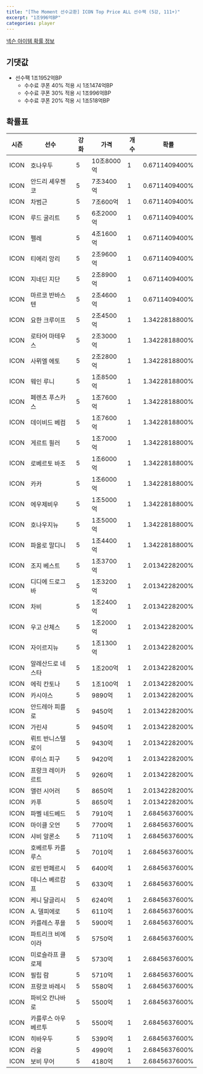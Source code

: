 ```yaml
---
title: "[The Moment 선수교환] ICON Top Price ALL 선수팩 (5강, 111+)"
excerpt: "1조996억BP"
categories: player
---
```

[넥슨 아이템 확률 정보](http://iteminfo.nexon.com/probability/fco?sn=6722)

## 기댓값
- 선수팩 1조1952억BP
  - 수수료 쿠폰 40% 적용 시 1조1474억BP
  - 수수료 쿠폰 30% 적용 시 1조996억BP
  - 수수료 쿠폰 20% 적용 시 1조518억BP


## 확률표

|시즌|선수|강화|가격|개수|확률|
|---|---|---|---|---|---|
|ICON|호나우두|5|10조8000억|1|0.6711409400%|
|ICON|안드리 셰우첸코|5|7조3400억|1|0.6711409400%|
|ICON|차범근|5|7조600억|1|0.6711409400%|
|ICON|루드 굴리트|5|6조2000억|1|0.6711409400%|
|ICON|펠레|5|4조1600억|1|0.6711409400%|
|ICON|티에리 앙리|5|2조9600억|1|0.6711409400%|
|ICON|지네딘 지단|5|2조8900억|1|0.6711409400%|
|ICON|마르코 반바스텐|5|2조4600억|1|0.6711409400%|
|ICON|요한 크루이프|5|2조4500억|1|1.3422818800%|
|ICON|로타어 마테우스|5|2조3000억|1|1.3422818800%|
|ICON|사뮈엘 에토|5|2조2800억|1|1.3422818800%|
|ICON|웨인 루니|5|1조8500억|1|1.3422818800%|
|ICON|페렌츠 푸스카스|5|1조7600억|1|1.3422818800%|
|ICON|데이비드 베컴|5|1조7600억|1|1.3422818800%|
|ICON|게르트 뮐러|5|1조7000억|1|1.3422818800%|
|ICON|로베르토 바조|5|1조6000억|1|1.3422818800%|
|ICON|카카|5|1조6000억|1|1.3422818800%|
|ICON|에우제비우|5|1조5000억|1|1.3422818800%|
|ICON|호나우지뉴|5|1조5000억|1|1.3422818800%|
|ICON|파올로 말디니|5|1조4400억|1|1.3422818800%|
|ICON|조지 베스트|5|1조3700억|1|2.0134228200%|
|ICON|디디에 드로그바|5|1조3200억|1|2.0134228200%|
|ICON|차비|5|1조2400억|1|2.0134228200%|
|ICON|우고 산체스|5|1조2000억|1|2.0134228200%|
|ICON|자이르지뉴|5|1조1300억|1|2.0134228200%|
|ICON|알레산드로 네스타|5|1조200억|1|2.0134228200%|
|ICON|에릭 칸토나|5|1조100억|1|2.0134228200%|
|ICON|카시야스|5|9890억|1|2.0134228200%|
|ICON|안드레아 피를로|5|9450억|1|2.0134228200%|
|ICON|가린샤|5|9450억|1|2.0134228200%|
|ICON|뤼트 반니스텔로이|5|9430억|1|2.0134228200%|
|ICON|루이스 피구|5|9420억|1|2.0134228200%|
|ICON|프랑크 레이카르트|5|9260억|1|2.0134228200%|
|ICON|앨런 시어러|5|8650억|1|2.0134228200%|
|ICON|카푸|5|8650억|1|2.0134228200%|
|ICON|파벨 네드베드|5|7910억|1|2.6845637600%|
|ICON|마이클 오언|5|7700억|1|2.6845637600%|
|ICON|샤비 알론소|5|7110억|1|2.6845637600%|
|ICON|호베르투 카를루스|5|7010억|1|2.6845637600%|
|ICON|로빈 반페르시|5|6400억|1|2.6845637600%|
|ICON|데니스 베르캄프|5|6330억|1|2.6845637600%|
|ICON|케니 달글리시|5|6240억|1|2.6845637600%|
|ICON|A. 델피에로|5|6110억|1|2.6845637600%|
|ICON|카를레스 푸욜|5|5900억|1|2.6845637600%|
|ICON|파트리크 비에이라|5|5750억|1|2.6845637600%|
|ICON|미로슬라프 클로제|5|5730억|1|2.6845637600%|
|ICON|필립 람|5|5710억|1|2.6845637600%|
|ICON|프랑코 바레시|5|5580억|1|2.6845637600%|
|ICON|파비오 칸나바로|5|5500억|1|2.6845637600%|
|ICON|카를루스 아우베르투|5|5500억|1|2.6845637600%|
|ICON|히바우두|5|5390억|1|2.6845637600%|
|ICON|라울|5|4990억|1|2.6845637600%|
|ICON|보비 무어|5|4180억|1|2.6845637600%|
